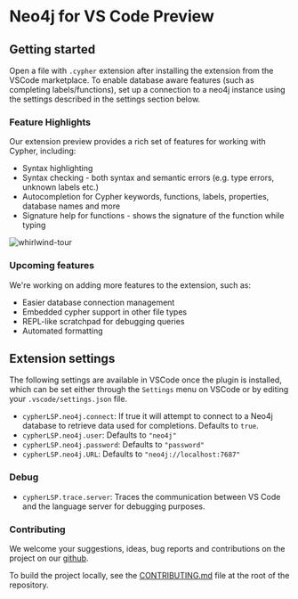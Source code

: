 # Neo4j for VS Code Preview

## Getting started

Open a file with `.cypher` extension after installing the extension from the VSCode marketplace. To enable database aware features (such as completing labels/functions), set up a connection to a neo4j instance using the settings described in the settings section below.

### Feature Highlights

Our extension preview provides a rich set of features for working with Cypher, including:

- Syntax highlighting
- Syntax checking - both syntax and semantic errors (e.g. type errors, unknown labels etc.)
- Autocompletion for Cypher keywords, functions, labels, properties, database names and more
- Signature help for functions - shows the signature of the function while typing

![whirlwind-tour](https://github.com/neo4j/cypher-language-support/blob/main/packages/vscode-extension/images/demo.gif?raw=true)

### Upcoming features

We're working on adding more features to the extension, such as:

- Easier database connection management
- Embedded cypher support in other file types
- REPL-like scratchpad for debugging queries
- Automated formatting

## Extension settings

The following settings are available in VSCode once the plugin is installed, which can be set either through the `Settings` menu on VSCode or by editing your `.vscode/settings.json` file.

- `cypherLSP.neo4j.connect`: If true it will attempt to connect to a Neo4j database to retrieve data used for completions. Defaults to `true`.
- `cypherLSP.neo4j.user`: Defaults to `"neo4j"`
- `cypherLSP.neo4j.password`: Defaults to `"password"`
- `cypherLSP.neo4j.URL`: Defaults to `"neo4j://localhost:7687"`

### Debug

- `cypherLSP.trace.server`: Traces the communication between VS Code and the language server for debugging purposes.

### Contributing

We welcome your suggestions, ideas, bug reports and contributions on the project on our [github](https://github.com/neo4j/cypher-language-support).

To build the project locally, see the [CONTRIBUTING.md](CONTRIBUTING.md) file at the root of the repository.
